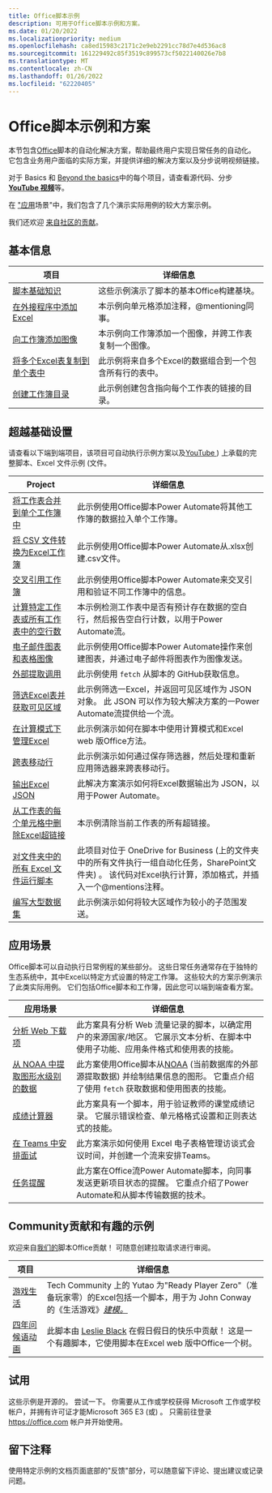 ```yaml
---
title: Office脚本示例
description: 可用于Office脚本示例和方案。
ms.date: 01/20/2022
ms.localizationpriority: medium
ms.openlocfilehash: ca8ed15983c2171c2e9eb2291cc78d7e4d536ac8
ms.sourcegitcommit: 161229492c85f3519c899573cf5022140026e7b8
ms.translationtype: MT
ms.contentlocale: zh-CN
ms.lasthandoff: 01/26/2022
ms.locfileid: "62220405"
---
```

# <a name="office-scripts-samples-and-scenarios"></a>Office脚本示例和方案

本节包含[Office](../../overview/excel.md)脚本的自动化解决方案，帮助最终用户实现日常任务的自动化。 它包含业务用户面临的实际方案，并提供详细的解决方案以及分步说明视频链接。

对于 Basics 和 [Beyond the basics](#beyond-the-basics)中的每个项目，请查看源代码、分步 [**YouTube 视频**](https://www.youtube.com/playlist?list=PLr3zVPZrMOUMl88fs8uc2GGAePRnNe6m0)等。 [](#basics)

在 ["应用](#scenarios)场景"中，我们包含了几个演示实际用例的较大方案示例。

我们还欢迎 [来自社区的贡献](#community-contributions-and-fun-samples)。

## <a name="basics"></a>基本信息

| 项目 | 详细信息 |
|---------|---------|
| [脚本基础知识](../excel-samples.md) | 这些示例演示了脚本的基本Office构建基块。 |
| [在外接程序中添加Excel](add-excel-comments.md) | 本示例向单元格添加注释，@mentioning同事。 |
| [向工作簿添加图像](add-image-to-workbook.md) | 本示例向工作簿添加一个图像，并跨工作表复制一个图像。|
| [将多个Excel表复制到单个表中](copy-tables-combine.md) | 此示例将来自多个Excel的数据组合到一个包含所有行的表中。 |
| [创建工作簿目录](table-of-contents.md) | 此示例创建包含指向每个工作表的链接的目录。 |

## <a name="beyond-the-basics"></a>超越基础设置

请查看以下端到端项目，该项目可自动执行示例方案以及[YouTube ](https://www.youtube.com/playlist?list=PLr3zVPZrMOUMl88fs8uc2GGAePRnNe6m0)) 上承载的完整脚本、Excel 文件示例 (文件。

| Project | 详细信息 |
|---------|---------|
| [将工作表合并到单个工作簿中](combine-worksheets-into-single-workbook.md) | 此示例使用Office脚本Power Automate将其他工作簿的数据拉入单个工作簿。 |
| [将 CSV 文件转换为Excel工作簿](convert-csv.md) | 此示例使用Office脚本Power Automate从.xlsx创建.csv文件。 |
| [交叉引用工作簿](excel-cross-reference.md) | 此示例使用Office脚本Power Automate来交叉引用和验证不同工作簿中的信息。 |
| [计算特定工作表或所有工作表中的空行数](count-blank-rows.md) | 本示例检测工作表中是否有预计存在数据的空白行，然后报告空白行计数，以用于Power Automate流。 |
| [电子邮件图表和表格图像](email-images-chart-table.md) | 此示例使用Office脚本Power Automate操作来创建图表，并通过电子邮件将图表作为图像发送。 |
| [外部提取调用](external-fetch-calls.md) | 此示例使用 `fetch` 从脚本的 GitHub获取信息。 |
| [筛选Excel表并获取可见区域](filter-table-get-visible-range.md) | 此示例筛选一Excel，并返回可见区域作为 JSON 对象。 此 JSON 可以作为较大解决方案的一Power Automate流提供给一个流。 |
| [在计算模式下管理Excel](excel-calculation.md) | 此示例演示如何在脚本中使用计算模式和Excel web 版Office方法。 |
| [跨表移动行](move-rows-across-tables.md) | 此示例演示如何通过保存筛选器，然后处理和重新应用筛选器来跨表移动行。 |
| [输出Excel JSON](get-table-data.md) | 此解决方案演示如何将Excel数据输出为 JSON，以用于Power Automate。 |
| [从工作表的每个单元格中删除Excel超链接](remove-hyperlinks-from-cells.md) | 本示例清除当前工作表的所有超链接。 |
| [对文件夹中的所有 Excel 文件运行脚本](automate-tasks-on-all-excel-files-in-folder.md) | 此项目对位于 OneDrive for Business (上的文件夹中的所有文件执行一组自动化任务，SharePoint文件夹) 。 该代码对Excel执行计算，添加格式，并插入一个@mentions注释。 |
| [编写大型数据集](write-large-dataset.md) | 此示例演示如何将较大区域作为较小的子范围发送。 |

## <a name="scenarios"></a>应用场景

Office脚本可以自动执行日常例程的某些部分。 这些日常任务通常存在于独特的生态系统中，其中Excel以特定方式设置的特定工作簿。 这些较大的方案示例演示了此类实际用例。 它们包括Office脚本和工作簿，因此您可以端到端查看方案。

| 应用场景 | 详细信息 |
|---------|---------|
| [分析 Web 下载项](../scenarios/analyze-web-downloads.md) | 此方案具有分析 Web 流量记录的脚本，以确定用户的来源国家/地区。 它展示文本分析、在脚本中使用子功能、应用条件格式和使用表的技能。 |
| [从 NOAA 中提取图形水级别的数据](../scenarios/noaa-data-fetch.md) | 此方案使用Office脚本从[NOAA](https://tidesandcurrents.noaa.gov/) (当前数据库的外部源提取数据) 并绘制结果信息的图形。 它重点介绍了使用 `fetch` 获取数据和使用图表的技能。 |
| [成绩计算器](../scenarios/grade-calculator.md) | 此方案具有一个脚本，用于验证教师的课堂成绩记录。 它展示错误检查、单元格格式设置和正则表达式的技能。 |
| [在 Teams 中安排面试](../scenarios/schedule-interviews-in-teams.md) | 此方案演示如何使用 Excel 电子表格管理访谈式会议时间，并创建一个流来安排Teams。 |
| [任务提醒](../scenarios/task-reminders.md) | 此方案在Office流Power Automate脚本，向同事发送更新项目状态的提醒。 它重点介绍了Power Automate和从脚本传输数据的技术。 |

## <a name="community-contributions-and-fun-samples"></a>Community贡献和有趣的示例

欢迎来自[我们的](https://github.com/OfficeDev/office-scripts-docs/blob/master/Contributing.md)脚本Office贡献！ 可随意创建拉取请求进行审阅。

| 项目 | 详细信息 |
|---------|---------|
| [游戏生活](https://techcommunity.microsoft.com/t5/excel-blog/ready-player-zero/ba-p/2246208) | Tech Community 上的 Yutao 为"Ready Player Zero"（准备玩家零）的Excel包括一个脚本，用于为 John Conway 的《生活游戏》[*建模。*](https://en.wikipedia.org/wiki/Conway%27s_Game_of_Life) |
| [四年问候语动画](community-seasons-greetings.md) | 此脚本由 [Leslie Black](https://www.linkedin.com/in/lesblackconsultant/) 在假日假日的快乐中贡献！ 这是一个有趣脚本，它使用脚本在Excel web 版中Office一个树。 |

## <a name="try-it-out"></a>试用

这些示例是开源的。 尝试一下。 你需要从工作或学校获得 Microsoft 工作或学校帐户，并拥有许可证才能Microsoft 365 E3 (或) 。 只需前往登录 https://office.com 帐户并开始使用。

## <a name="leave-a-comment"></a>留下注释

使用特定示例的文档页面底部的"反馈"部分，可以随意留下评论、提出建议或记录问题。
